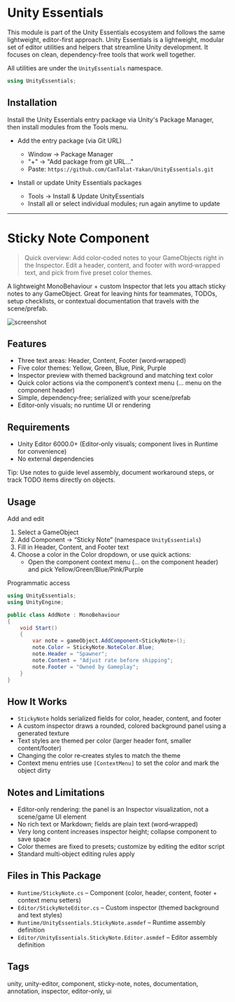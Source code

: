 # Unity Essentials

This module is part of the Unity Essentials ecosystem and follows the same lightweight, editor-first approach.
Unity Essentials is a lightweight, modular set of editor utilities and helpers that streamline Unity development. It focuses on clean, dependency-free tools that work well together.

All utilities are under the `UnityEssentials` namespace.

```csharp
using UnityEssentials;
```

## Installation

Install the Unity Essentials entry package via Unity's Package Manager, then install modules from the Tools menu.

- Add the entry package (via Git URL)
    - Window → Package Manager
    - "+" → "Add package from git URL…"
    - Paste: `https://github.com/CanTalat-Yakan/UnityEssentials.git`

- Install or update Unity Essentials packages
    - Tools → Install & Update UnityEssentials
    - Install all or select individual modules; run again anytime to update

---

# Sticky Note Component

> Quick overview: Add color‑coded notes to your GameObjects right in the Inspector. Edit a header, content, and footer with word‑wrapped text, and pick from five preset color themes.

A lightweight MonoBehaviour + custom Inspector that lets you attach sticky notes to any GameObject. Great for leaving hints for teammates, TODOs, setup checklists, or contextual documentation that travels with the scene/prefab.

![screenshot](Documentation/Screenshot.png)

## Features
- Three text areas: Header, Content, Footer (word‑wrapped)
- Five color themes: Yellow, Green, Blue, Pink, Purple
- Inspector preview with themed background and matching text color
- Quick color actions via the component’s context menu (… menu on the component header)
- Simple, dependency‑free; serialized with your scene/prefab
- Editor‑only visuals; no runtime UI or rendering

## Requirements
- Unity Editor 6000.0+ (Editor‑only visuals; component lives in Runtime for convenience)
- No external dependencies

Tip: Use notes to guide level assembly, document workaround steps, or track TODO items directly on objects.

## Usage
Add and edit

1) Select a GameObject
2) Add Component → “Sticky Note” (namespace `UnityEssentials`)
3) Fill in Header, Content, and Footer text
4) Choose a color in the Color dropdown, or use quick actions:
   - Open the component context menu (… on the component header) and pick Yellow/Green/Blue/Pink/Purple

Programmatic access

```csharp
using UnityEssentials;
using UnityEngine;

public class AddNote : MonoBehaviour
{
    void Start()
    {
        var note = gameObject.AddComponent<StickyNote>();
        note.Color = StickyNote.NoteColor.Blue;
        note.Header = "Spawner";
        note.Content = "Adjust rate before shipping";
        note.Footer = "Owned by Gameplay";
    }
}
```

## How It Works
- `StickyNote` holds serialized fields for color, header, content, and footer
- A custom inspector draws a rounded, colored background panel using a generated texture
- Text styles are themed per color (larger header font, smaller content/footer)
- Changing the color re‑creates styles to match the theme
- Context menu entries use `[ContextMenu]` to set the color and mark the object dirty

## Notes and Limitations
- Editor‑only rendering: the panel is an Inspector visualization, not a scene/game UI element
- No rich text or Markdown; fields are plain text (word‑wrapped)
- Very long content increases inspector height; collapse component to save space
- Color themes are fixed to presets; customize by editing the editor script
- Standard multi‑object editing rules apply

## Files in This Package
- `Runtime/StickyNote.cs` – Component (color, header, content, footer + context menu setters)
- `Editor/StickyNoteEditor.cs` – Custom inspector (themed background and text styles)
- `Runtime/UnityEssentials.StickyNote.asmdef` – Runtime assembly definition
- `Editor/UnityEssentials.StickyNote.Editor.asmdef` – Editor assembly definition

## Tags
unity, unity-editor, component, sticky-note, notes, documentation, annotation, inspector, editor-only, ui
